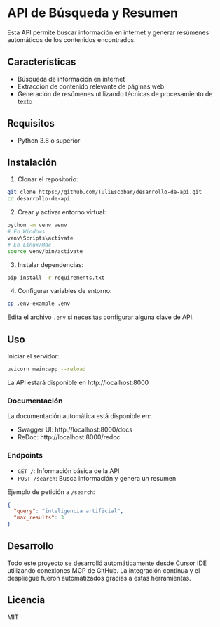 # API de Búsqueda y Resumen

Esta API permite buscar información en internet y generar resúmenes automáticos de los contenidos encontrados.

## Características

- Búsqueda de información en internet
- Extracción de contenido relevante de páginas web
- Generación de resúmenes utilizando técnicas de procesamiento de texto

## Requisitos

- Python 3.8 o superior

## Instalación

1. Clonar el repositorio:
```bash
git clone https://github.com/TuliEscobar/desarrollo-de-api.git
cd desarrollo-de-api
```

2. Crear y activar entorno virtual:
```bash
python -m venv venv
# En Windows
venv\Scripts\activate
# En Linux/Mac
source venv/bin/activate
```

3. Instalar dependencias:
```bash
pip install -r requirements.txt
```

4. Configurar variables de entorno:
```bash
cp .env-example .env
```
Edita el archivo `.env` si necesitas configurar alguna clave de API.

## Uso

Iniciar el servidor:
```bash
uvicorn main:app --reload
```

La API estará disponible en http://localhost:8000

### Documentación

La documentación automática está disponible en:
- Swagger UI: http://localhost:8000/docs
- ReDoc: http://localhost:8000/redoc

### Endpoints

- `GET /`: Información básica de la API
- `POST /search`: Busca información y genera un resumen

Ejemplo de petición a `/search`:
```json
{
  "query": "inteligencia artificial",
  "max_results": 3
}
```

## Desarrollo

Todo este proyecto se desarrolló automáticamente desde Cursor IDE utilizando conexiones MCP de GitHub. La integración continua y el despliegue fueron automatizados gracias a estas herramientas.

## Licencia

MIT 